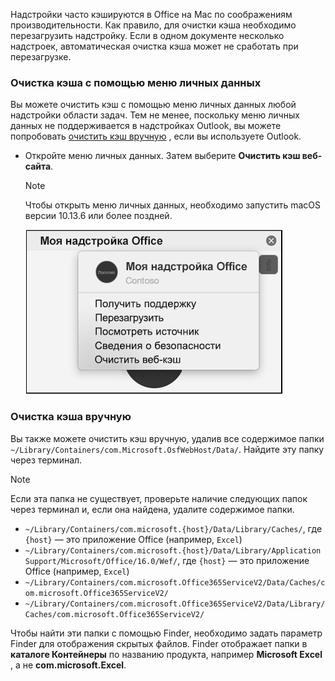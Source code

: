 Надстройки часто кэшируются в Office на Mac по соображениям производительности. Как правило, для очистки кэша необходимо перезагрузить надстройку. Если в одном документе несколько надстроек, автоматическая очистка кэша может не сработать при перезагрузке.

### <a name="use-the-personality-menu-to-clear-the-cache"></a>Очистка кэша с помощью меню личных данных

Вы можете очистить кэш с помощью меню личных данных любой надстройки области задач. Тем не менее, поскольку меню личных данных не поддерживается в надстройках Outlook, вы можете попробовать [очистить кэш вручную](#clear-the-cache-manually) , если вы используете Outlook.

- Откройте меню личных данных. Затем выберите **Очистить кэш веб-сайта**.
    > [!NOTE]
    > Чтобы открыть меню личных данных, необходимо запустить macOS версии 10.13.6 или более поздней.

    ![Снимок экрана: параметр "Очистить кэш веб-сайта" в меню личных данных.](../images/mac-clear-cache-menu.png)

### <a name="clear-the-cache-manually"></a>Очистка кэша вручную

Вы также можете очистить кэш вручную, удалив все содержимое папки `~/Library/Containers/com.Microsoft.OsfWebHost/Data/`. Найдите эту папку через терминал.

> [!NOTE]
> Если эта папка не существует, проверьте наличие следующих папок через терминал и, если она найдена, удалите содержимое папки.
>
> - `~/Library/Containers/com.microsoft.{host}/Data/Library/Caches/`, где `{host}` — это приложение Office (например, `Excel`)
> - `~/Library/Containers/com.microsoft.{host}/Data/Library/Application Support/Microsoft/Office/16.0/Wef/`, где `{host}` — это приложение Office (например, `Excel`)
> - `~/Library/Containers/com.microsoft.Office365ServiceV2/Data/Caches/com.microsoft.Office365ServiceV2/`
> - `~/Library/Containers/com.microsoft.Office365ServiceV2/Data/Library/Caches/com.microsoft.Office365ServiceV2/`
>
> Чтобы найти эти папки с помощью Finder, необходимо задать параметр Finder для отображения скрытых файлов. Finder отображает папки в **каталоге Контейнеры** по названию продукта, например **Microsoft Excel** , а не **com.microsoft.Excel**.